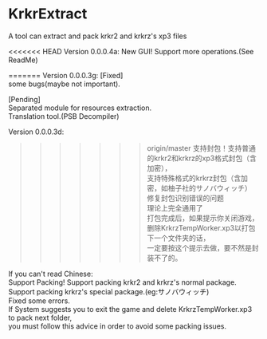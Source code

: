 # KrkrExtract
A tool can extract and pack krkr2 and krkrz's xp3 files  

<<<<<<< HEAD
Version 0.0.0.4a: 
New GUI!
Support more operations.(See ReadMe)
 
=======
Version 0.0.0.3g:
[Fixed]  
some bugs(maybe not important).

[Pending]  
Separated module for resources extraction.  
Translation tool.(PSB Decompiler)  

Version 0.0.0.3d:  
>>>>>>> origin/master
支持封包！支持普通的krkr2和krkrz的xp3格式封包（含加密），  
支持特殊格式的krkrz封包（含加密，如柚子社的サノバウィッチ）  
修复封包识别错误的问题  
理论上完全通用了   
打包完成后，如果提示你关闭游戏，删除KrkrzTempWorker.xp3以打包下一个文件夹的话，  
一定要按这个提示去做，要不然是封装不了的。  

If you can't read Chinese:  
Support Packing! 
Support packing krkr2 and krkrz's normal package.  
Support packing krkrz's special package.(eg:サノバウィッチ)  
Fixed some errors.  
If System suggests you to exit the game and delete KrkrzTempWorker.xp3 to pack next folder,  
you must follow this advice in order to avoid some packing issues.  


